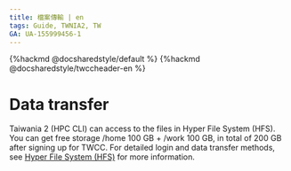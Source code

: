 ```yaml
---
title: 檔案傳輸 | en
tags: Guide, TWNIA2, TW
GA: UA-155999456-1
---
```


{%hackmd @docsharedstyle/default %}
{%hackmd @docsharedstyle/twccheader-en %}

# Data transfer

Taiwania 2 (HPC CLI) can access to the files in Hyper File System (HFS). You can get free storage /home 100 GB + /work 100 GB, in total of 200 GB after signing up for TWCC. For detailed login and data transfer methods, see [Hyper File System (HFS)](/@twccdocs/doc-hfs-main-en) for more information.
